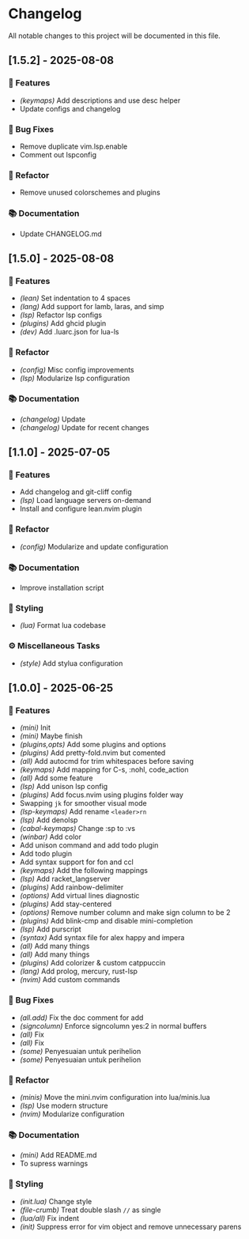 # Changelog

All notable changes to this project will be documented in this file.

## [1.5.2] - 2025-08-08

### 🚀 Features

- *(keymaps)* Add descriptions and use desc helper
- Update configs and changelog

### 🐛 Bug Fixes

- Remove duplicate vim.lsp.enable
- Comment out lspconfig

### 🚜 Refactor

- Remove unused colorschemes and plugins

### 📚 Documentation

- Update CHANGELOG.md

## [1.5.0] - 2025-08-08

### 🚀 Features

- *(lean)* Set indentation to 4 spaces
- *(lang)* Add support for lamb, laras, and simp
- *(lsp)* Refactor lsp configs
- *(plugins)* Add ghcid plugin
- *(dev)* Add .luarc.json for lua-ls

### 🚜 Refactor

- *(config)* Misc config improvements
- *(lsp)* Modularize lsp configuration

### 📚 Documentation

- *(changelog)* Update
- *(changelog)* Update for recent changes

## [1.1.0] - 2025-07-05

### 🚀 Features

- Add changelog and git-cliff config
- *(lsp)* Load language servers on-demand
- Install and configure lean.nvim plugin

### 🚜 Refactor

- *(config)* Modularize and update configuration

### 📚 Documentation

- Improve installation script

### 🎨 Styling

- *(lua)* Format lua codebase

### ⚙️ Miscellaneous Tasks

- *(style)* Add stylua configuration

## [1.0.0] - 2025-06-25

### 🚀 Features

- *(mini)* Init
- *(mini)* Maybe finish
- *(plugins,opts)* Add some plugins and options
- *(plugins)* Add pretty-fold.nvim but comented
- *(all)* Add autocmd for trim whitespaces before saving
- *(keymaps)* Add mapping for C-s, :nohl, code_action
- *(all)* Add some feature
- *(lsp)* Add unison lsp config
- *(plugins)* Add focus.nvim using plugins folder way
- Swapping `jk` for smoother visual mode
- *(lsp-keymaps)* Add rename `<leader>rn`
- *(lsp)* Add denolsp
- *(cabal-keymaps)* Change :sp to :vs
- *(winbar)* Add color
- Add unison command and add todo plugin
- Add todo plugin
- Add syntax support for fon and ccl
- *(keymaps)* Add the following mappings
- *(lsp)* Add racket_langserver
- *(plugins)* Add rainbow-delimiter
- *(options)* Add virtual lines diagnostic
- *(plugins)* Add stay-centered
- *(options)* Remove number column and make sign column to be 2
- *(plugins)* Add blink-cmp and disable mini-completion
- *(lsp)* Add purscript
- *(syntax)* Add syntax file for alex happy and impera
- *(all)* Add many things
- *(all)* Add many things
- *(plugins)* Add colorizer & custom catppuccin
- *(lang)* Add prolog, mercury, rust-lsp
- *(nvim)* Add custom commands

### 🐛 Bug Fixes

- *(all.add)* Fix the doc comment for add
- *(signcolumn)* Enforce signcolumn yes:2 in normal buffers
- *(all)* Fix
- *(all)* Fix
- *(some)* Penyesuaian untuk perihelion
- *(some)* Penyesuaian untuk perihelion

### 🚜 Refactor

- *(minis)* Move the mini.nvim configuration into lua/minis.lua
- *(lsp)* Use modern structure
- *(nvim)* Modularize configuration

### 📚 Documentation

- *(mini)* Add README.md
- To supress warnings

### 🎨 Styling

- *(init.lua)* Change style
- *(file-crumb)* Treat double slash `//` as single
- *(lua/all)* Fix indent
- *(init)* Suppress error for vim object and remove unnecessary parens

<!-- generated by git-cliff -->
